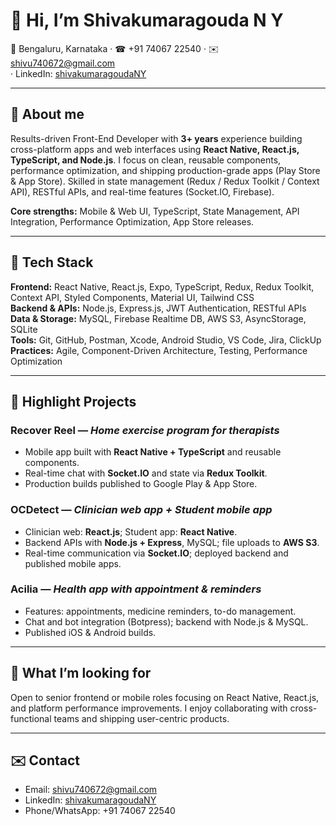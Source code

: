 # 👋 Hi, I’m Shivakumaragouda N Y

📍 Bengaluru, Karnataka · ☎ +91 74067 22540 · ✉️ shivu740672@gmail.com  
 · LinkedIn: [shivakumaragoudaNY](https://www.linkedin.com/in/shivakumaragouda-ekkikoppa/)

---

## 🔭 About me
Results-driven Front-End Developer with **3+ years** experience building cross-platform apps and web interfaces using **React Native, React.js, TypeScript, and Node.js**. I focus on clean, reusable components, performance optimization, and shipping production-grade apps (Play Store & App Store). Skilled in state management (Redux / Redux Toolkit / Context API), RESTful APIs, and real-time features (Socket.IO, Firebase).

**Core strengths:** Mobile & Web UI, TypeScript, State Management, API Integration, Performance Optimization, App Store releases.

---

## 🧰 Tech Stack
**Frontend:** React Native, React.js, Expo, TypeScript, Redux, Redux Toolkit, Context API, Styled Components, Material UI, Tailwind CSS  
**Backend & APIs:** Node.js, Express.js, JWT Authentication, RESTful APIs  
**Data & Storage:** MySQL, Firebase Realtime DB, AWS S3, AsyncStorage, SQLite  
**Tools:** Git, GitHub, Postman, Xcode, Android Studio, VS Code, Jira, ClickUp  
**Practices:** Agile, Component-Driven Architecture, Testing, Performance Optimization

---

## 🚀 Highlight Projects

### Recover Reel — *Home exercise program for therapists* 
- Mobile app built with **React Native + TypeScript** and reusable components.  
- Real-time chat with **Socket.IO** and state via **Redux Toolkit**.  
- Production builds published to Google Play & App Store.

### OCDetect — *Clinician web app + Student mobile app* 
- Clinician web: **React.js**; Student app: **React Native**.  
- Backend APIs with **Node.js + Express**, MySQL; file uploads to **AWS S3**.  
- Real-time communication via **Socket.IO**; deployed backend and published mobile apps.

### Acilia — *Health app with appointment & reminders* 
- Features: appointments, medicine reminders, to-do management.  
- Chat and bot integration (Botpress); backend with Node.js & MySQL.  
- Published iOS & Android builds.

---

## 🎯 What I’m looking for
Open to senior frontend or mobile roles focusing on React Native, React.js, and platform performance improvements. I enjoy collaborating with cross-functional teams and shipping user-centric products.

---

## ✉️ Contact
- Email: shivu740672@gmail.com  
- LinkedIn: [shivakumaragoudaNY](https://www.linkedin.com/in/shivakumaragouda-ekkikoppa/)
- Phone/WhatsApp: +91 74067 22540
